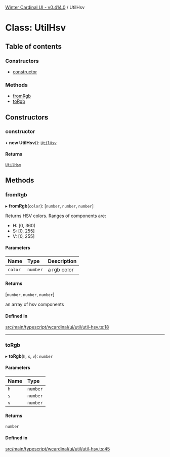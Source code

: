 [Winter Cardinal UI - v0.414.0](../index.md) / UtilHsv

# Class: UtilHsv

## Table of contents

### Constructors

- [constructor](UtilHsv.md#constructor)

### Methods

- [fromRgb](UtilHsv.md#fromrgb)
- [toRgb](UtilHsv.md#torgb)

## Constructors

### constructor

• **new UtilHsv**(): [`UtilHsv`](UtilHsv.md)

#### Returns

[`UtilHsv`](UtilHsv.md)

## Methods

### fromRgb

▸ **fromRgb**(`color`): [`number`, `number`, `number`]

Returns HSV colors.
Ranges of components are:

* H: [0, 360)
* S: [0, 255]
* V: [0, 255]

#### Parameters

| Name | Type | Description |
| :------ | :------ | :------ |
| `color` | `number` | a rgb color |

#### Returns

[`number`, `number`, `number`]

an array of hsv components

#### Defined in

[src/main/typescript/wcardinal/ui/util/util-hsv.ts:18](https://github.com/winter-cardinal/winter-cardinal-ui/blob/v0.414.0/src/main/typescript/wcardinal/ui/util/util-hsv.ts#L18)

___

### toRgb

▸ **toRgb**(`h`, `s`, `v`): `number`

#### Parameters

| Name | Type |
| :------ | :------ |
| `h` | `number` |
| `s` | `number` |
| `v` | `number` |

#### Returns

`number`

#### Defined in

[src/main/typescript/wcardinal/ui/util/util-hsv.ts:45](https://github.com/winter-cardinal/winter-cardinal-ui/blob/v0.414.0/src/main/typescript/wcardinal/ui/util/util-hsv.ts#L45)
